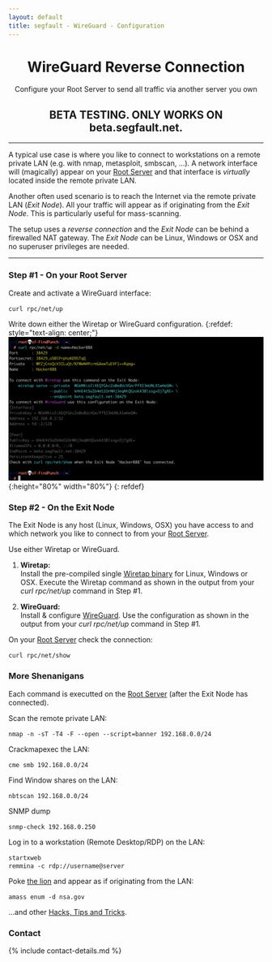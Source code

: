 ```yaml
---
layout: default
title: segfault - WireGuard - Configuration
---
```


<div style="text-align:center"><h1>WireGuard Reverse Connection</h1>  
Configure your Root Server to send all traffic via another server you own</div>

<div style="text-align:center"><h2>BETA TESTING. ONLY WORKS ON beta.segfault.net.</h2></div>  

---
A typical use case is where you like to connect to workstations on a remote private LAN (e.g. with nmap, metasploit, smbscan, ...). A network interface will (magically) appear on your [Root Server](../) and that interface is *virtually* located inside the remote private LAN.

Another often used scenario is to reach the Internet via the remote private LAN (*Exit Node*). All your traffic will appear as if originating from the *Exit Node*. This is particularly useful for mass-scanning.

The setup uses a *reverse connection* and the *Exit Node* can be behind a firewalled NAT gateway. The *Exit Node* can be Linux, Windows or OSX and no superuser privileges are needed.

---
### Step #1 - On your Root Server

Create and activate a WireGuard interface:
```shell
curl rpc/net/up
```
Write down either the Wiretap or WireGuard configuration.
{:refdef: style="text-align: center;"}
![login screen](wg-up2.png){:height="80%" width="80%"}
{: refdef}

### Step #2 - On the Exit Node

The Exit Node is any host (Linux, Windows, OSX) you have access to and which network you like to connect to from your [Root Server](../).  

Use either Wiretap or WireGuard.

1. __Wiretap:__  
Install the pre-compiled single [Wiretap binary](https://github.com/sandialabs/wiretap/releases/tag/v0.1.0) for Linux, Windows or OSX. Execute the Wiretap command as shown in the output from your *curl rpc/net/up* command in Step #1.

1. __WireGuard:__  
Install & configure [WireGuard](https://www.wireguard.com/). Use the configuration as shown in the output from your *curl rpc/net/up* command in Step #1.


On your [Root Server](../) check the connection:
```shell
curl rpc/net/show
```

### More Shenanigans

Each command is executted on the [Root Server](../) (after the Exit Node has connected).

Scan the remote private LAN:
```
nmap -n -sT -T4 -F --open --script=banner 192.168.0.0/24
```

Crackmapexec the LAN:
```
cme smb 192.168.0.0/24
```

Find Window shares on the LAN:
```
nbtscan 192.168.0.0/24
```

SNMP dump
```
snmp-check 192.168.0.250
```

Log in to a workstation (Remote Desktop/RDP) on the LAN:
```
startxweb
remmina -c rdp://username@server
```

Poke [the lion](police-cars-police-chase.gif) and appear as if originating from the LAN:
```
amass enum -d nsa.gov
```


...and other [Hacks, Tips and Tricks](tricks.html).

### Contact

{% include contact-details.md %}

